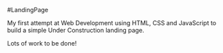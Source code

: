 #LandingPage

My first attempt at Web Development using HTML, CSS and JavaScript to build a simple Under Construction landing page.

Lots of work to be done!
